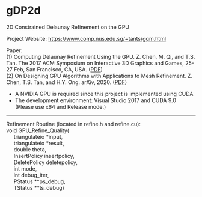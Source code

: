 # gDP2d
2D Constrained Delaunay Refinement on the GPU

Project Website: https://www.comp.nus.edu.sg/~tants/gqm.html

Paper:  
(1) Computing Delaunay Refinement Using the GPU. Z. Chen, M. Qi, and T.S. Tan. The 2017 ACM Symposium on Interactive 3D Graphics and Games, 25-27 Feb, San Francisco, CA, USA. (<a href="https://www.comp.nus.edu.sg/~tants/gqm_files/11-0018-chen.pdf">PDF</a>)  
(2) On Designing GPU Algorithms with Applications to Mesh Refinement. Z. Chen, T.S. Tan, and H.Y. Ong. arXiv, 2020. (<a href="https://arxiv.org/abs/2007.00324">PDF</a>)


* A NVIDIA GPU is required since this project is implemented using CUDA  
* The development environment: Visual Studio 2017 and CUDA 9.0 (Please use x64 and Release mode.)

--------------------------------------------------------------------------
Refinement Routine (located in refine.h and refine.cu):  
void GPU_Refine_Quality(  
&nbsp;&nbsp;&nbsp;&nbsp; triangulateio *input,  
&nbsp;&nbsp;&nbsp;&nbsp; triangulateio *result,  
&nbsp;&nbsp;&nbsp;&nbsp; double theta,  
&nbsp;&nbsp;&nbsp;&nbsp; InsertPolicy insertpolicy,  
&nbsp;&nbsp;&nbsp;&nbsp; DeletePolicy deletepolicy,  
&nbsp;&nbsp;&nbsp;&nbsp; int mode,  
&nbsp;&nbsp;&nbsp;&nbsp; int debug_iter,  
&nbsp;&nbsp;&nbsp;&nbsp; PStatus **ps_debug,  
&nbsp;&nbsp;&nbsp;&nbsp; TStatus **ts_debug)  